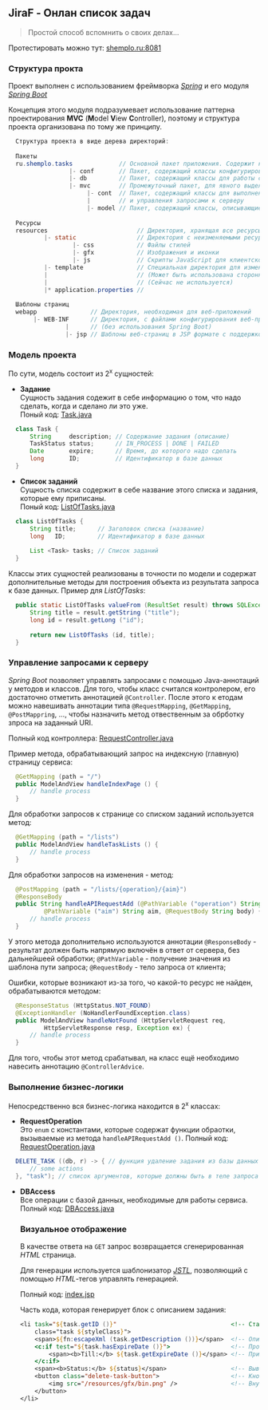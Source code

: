 ## JiraF - Онлан список задач
> Простой способ вспомнить о своих делах...

Протестировать можно тут: [shemplo.ru:8081](http://shemplo.ru:8081)

### Структура прокта

Проект выполнен с использованием фреймворка _[Spring](http://spring.io)_ 
и его модуля _[Spring Boot](https://spring.io/projects/spring-boot)_

Концепция этого модуля подразумевает использование паттерна проектирования **MVC** 
(**M**odel **V**iew **C**ontroller), 
поэтому и структура проекта организована по тому же принципу.

```java
  Структура проекта в виде дерева директорий:
  
  Пакеты
  ru.shemplo.tasks             // Основной пакет приложения. Содержит класс запуска и загрузки конфигурации.
                 |- conf       // Пакет, содержащий классы конфигурирования Spring Boot приложения
                 |- db         // Пакет, содержащий классы для работы с базой данных
                 |- mvc        // Промежуточный пакет, для явного выделения основных частей MVC
                      |- cont  // Пакет, содержащий классы для выполнения бизнес-логики 
                      |        // и управления запросами к серверу
                      |- model // Пакет, содержащий классы, описывающие модель визуальной части
                       
  Ресурсы
  resources                         // Директория, хранящая все ресурсы (за исключением JSP шаблонов страниц)
          |- static                 // Директория с неизменяемыми ресурсами
                  |- css            // Файлы стилей
                  |- gfx            // Изображения и иконки
                  |- js             // Скрипты JavaScript для клиентской части
          |- template               // Специальная директория для изменяемых ресурсов
          |                         // (Может быть использована сторонними фреймворками типа Thymeleaf, ...)
          |                         // (Сейчас не используется)
          |* application.properties //
          
  Шаблоны страниц
  webapp               // Директория, необходимая для веб-приложений 
       |- WEB-INF      // Директория, с файлами конфигурирования веб-приложения 
                |      // (без использования Spring Boot)
                |- jsp // Шаблоны веб-страниц в JSP формате с поддержкой JSTL шаблонизатора
```

### Модель проекта

По сути, модель состоит из 2<sup>х</sup> сущностей:
* **Задание**  
  Сущность задания содежит в себе информацию о том, что надо сделать, когда и сделано ли это уже.  
  Поный код: [Task.java](src/main/java/ru/shemplo/tasks/mvc/model/Task.java)
```java
  class Task {
      String     description; // Содержание задания (описание)
      TaskStatus status;      // IN_PROCESS | DONE | FAILED
      Date       expire;      // Время, до которого надо сделать
      long       ID;          // Идентификатор в базе данных
  }
```
* **Список заданий**  
  Сущность списка содержит в себе название этого списка и задания, которые ему приписаны.  
  Поный код: [ListOfTasks.java](src/main/java/ru/shemplo/tasks/mvc/model/ListOfTasks.java)
```java
  class ListOfTasks {
      String title;      // Заголовок списка (название)
      long   ID;         // Идентификатор в базе данных
      
      List <Task> tasks; // Список заданий
  }
```

Классы этих сущностей реализованы в точности по модели 
и содержат дополнительные методы для построения объекта 
из результата запроса к базе данных. Пример для _ListOfTasks_:
```java
  public static ListOfTasks valueFrom (ResultSet result) throws SQLException {
      String title = result.getString ("title");
      long id = result.getLong ("id");
        
      return new ListOfTasks (id, title);
  }
```

### Управление запросами к серверу

_Spring Boot_ позволяет управлять запросами с помощью Java-аннотаций у методов и классов. 
Для того, чтобы класс считался контролером, его достаточно отметить аннотацией `@Controller`.
После этого к етодам можно навешивать аннотации типа `@RequestMapping`, `@GetMapping`, `@PostMappring`, ..., 
чтобы назначить метод отвественным за обрботку зпроса на заданный URI.

Полный код контроллера: [RequestController.java](src/main/java/ru/shemplo/tasks/mvc/cont/RequestController.java)

Пример метода, обрабатывающий запрос на индексную (главную) страницу сервиса:
```java
  @GetMapping (path = "/")
  public ModelAndView handleIndexPage () {
      // handle process
  }
```

Для обработки запросов к странице со списком заданий используется метод:
```java
  @GetMapping (path = "/lists")
  public ModelAndView handleTaskLists () {
      // handle process
  }
```

Для обработки запросов на изменения - метод:
```java
  @PostMapping (path = "/lists/{operation}/{aim}")
  @ResponseBody
  public String handleAPIRequestAdd (@PathVariable ("operation") String operation, 
          @PathVariable ("aim") String aim, @RequestBody String body) {
      // handle process
  }
```

У этого метода дополнительно используются аннотации 
`@ResponseBody` - результат должен быть напрямую включён в ответ от сервера, без дальнейшеей обработки; 
`@PathVariable` - получение значения из шаблона пути запроса; 
`@RequestBody` - тело запроса от клиента;

Ошибки, которые возникают из-за того, чо какой-то ресурс не найден, обрабатываются методом:
```java
  @ResponseStatus (HttpStatus.NOT_FOUND)
  @ExceptionHandler (NoHandlerFoundException.class)
  public ModelAndView handleNotFound (HttpServletRequest req, 
          HttpServletResponse resp, Exception ex) {
      // handle process
  }
```

Для того, чтобы этот метод срабатывал, на класс ещё необходимо навесить аннотацию `@ControllerAdvice`.

### Выполнение бизнес-логики

Непосредственно вся бизнес-логика находится в 2<sup>х</sup> классах:
* **RequestOperation**  
  Это `enum` с константами, которые содержат функции обраотки, вызываемые из метода `handleAPIRequestAdd ()`.
  Полный код: [RequestOperation.java](src/main/java/ru/shemplo/tasks/mvc/cont/RequestOperation.java)
```java
  DELETE_TASK ((db, r) -> { // функция удаление задания из базы данных
      // some actions  
  }, "task"); // список аргументов, которые должны быть в теле запроса
```
* **DBAccess**  
  Все операции с базой данных, необходимые для работы сервиса.  
  Полный код: [DBAccess.java](src/main/java/ru/shemplo/tasks/db/DBAccess.java)
  
  ### Визуальное отображение
  
  В качестве ответа на `GET` запрос возвращается сгенерированная _HTML_ страница.
  
  Для генерации используется шаблонизатор _[JSTL](https://mvnrepository.com/artifact/javax.servlet.jsp.jstl/jstl-api)_, 
  позволяющий с помощью _HTML_-тегов управлять генерацией.
  
  Полный код: [index.jsp](src/main/webapp/WEB-INF/jsp/index.jsp)
  
  Часть кода, которая генерирует блок с описанием задания:
  ```jsp
  <li task="${task.getID ()}"                                <!-- Стандартный элемент списка -->
      class="task ${styleClass}">
      <span>${fn:escapeXml (task.getDescription ())}</span>  <!-- Описание задания с экранированными символами  -->
      <c:if test="${task.hasExpireDate ()}">                 <!-- Проверка условия на наличие даты окончания -->
          <span><b>Till:</b> ${task.getExpireDate ()}</span> <!-- При наличии даты, вывести информацию о ней -->
      </c:if>
      <span><b>Status:</b> ${status}</span>                  <!-- Вывод текущего статуса задания -->
      <button class="delete-task-button">                    <!-- Кнопка удаления задания -->
          <img src="/resources/gfx/bin.png" />               <!-- Внутренность кнопки - иконка корзины -->
      </button>
  </li>
  ```

